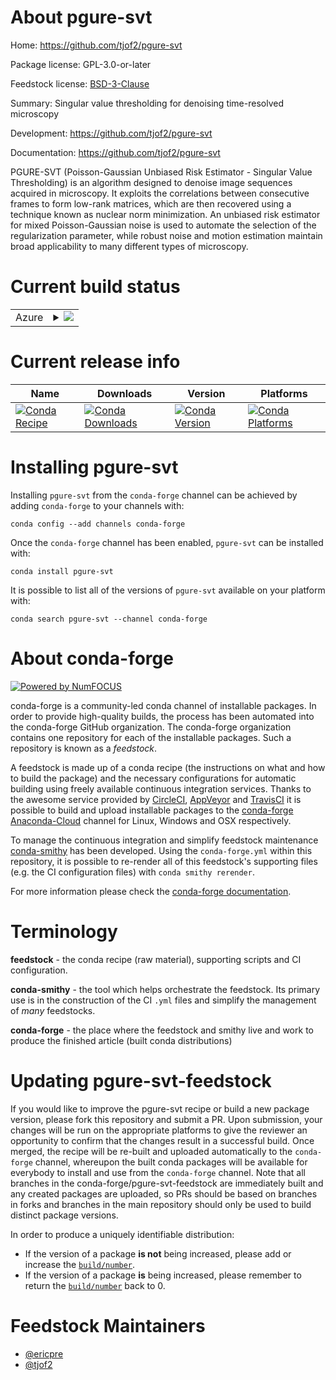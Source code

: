 About pgure-svt
===============

Home: https://github.com/tjof2/pgure-svt

Package license: GPL-3.0-or-later

Feedstock license: [BSD-3-Clause](https://github.com/conda-forge/pgure-svt-feedstock/blob/master/LICENSE.txt)

Summary: Singular value thresholding for denoising time-resolved microscopy

Development: https://github.com/tjof2/pgure-svt

Documentation: https://github.com/tjof2/pgure-svt

PGURE-SVT (Poisson-Gaussian Unbiased Risk Estimator - Singular Value Thresholding) is an algorithm designed to denoise image sequences acquired in microscopy. It exploits the correlations between consecutive frames to form low-rank matrices, which are then recovered using a technique known as nuclear norm minimization. An unbiased risk estimator for mixed Poisson-Gaussian noise is used to automate the selection of the regularization parameter, while robust noise and motion estimation maintain broad applicability to many different types of microscopy.


Current build status
====================


<table>
    
  <tr>
    <td>Azure</td>
    <td>
      <details>
        <summary>
          <a href="https://dev.azure.com/conda-forge/feedstock-builds/_build/latest?definitionId=10190&branchName=master">
            <img src="https://dev.azure.com/conda-forge/feedstock-builds/_apis/build/status/pgure-svt-feedstock?branchName=master">
          </a>
        </summary>
        <table>
          <thead><tr><th>Variant</th><th>Status</th></tr></thead>
          <tbody><tr>
              <td>linux_64_python3.6.____cpython</td>
              <td>
                <a href="https://dev.azure.com/conda-forge/feedstock-builds/_build/latest?definitionId=10190&branchName=master">
                  <img src="https://dev.azure.com/conda-forge/feedstock-builds/_apis/build/status/pgure-svt-feedstock?branchName=master&jobName=linux&configuration=linux_64_python3.6.____cpython" alt="variant">
                </a>
              </td>
            </tr><tr>
              <td>linux_64_python3.7.____cpython</td>
              <td>
                <a href="https://dev.azure.com/conda-forge/feedstock-builds/_build/latest?definitionId=10190&branchName=master">
                  <img src="https://dev.azure.com/conda-forge/feedstock-builds/_apis/build/status/pgure-svt-feedstock?branchName=master&jobName=linux&configuration=linux_64_python3.7.____cpython" alt="variant">
                </a>
              </td>
            </tr><tr>
              <td>linux_64_python3.8.____cpython</td>
              <td>
                <a href="https://dev.azure.com/conda-forge/feedstock-builds/_build/latest?definitionId=10190&branchName=master">
                  <img src="https://dev.azure.com/conda-forge/feedstock-builds/_apis/build/status/pgure-svt-feedstock?branchName=master&jobName=linux&configuration=linux_64_python3.8.____cpython" alt="variant">
                </a>
              </td>
            </tr><tr>
              <td>osx_64_python3.6.____cpython</td>
              <td>
                <a href="https://dev.azure.com/conda-forge/feedstock-builds/_build/latest?definitionId=10190&branchName=master">
                  <img src="https://dev.azure.com/conda-forge/feedstock-builds/_apis/build/status/pgure-svt-feedstock?branchName=master&jobName=osx&configuration=osx_64_python3.6.____cpython" alt="variant">
                </a>
              </td>
            </tr><tr>
              <td>osx_64_python3.7.____cpython</td>
              <td>
                <a href="https://dev.azure.com/conda-forge/feedstock-builds/_build/latest?definitionId=10190&branchName=master">
                  <img src="https://dev.azure.com/conda-forge/feedstock-builds/_apis/build/status/pgure-svt-feedstock?branchName=master&jobName=osx&configuration=osx_64_python3.7.____cpython" alt="variant">
                </a>
              </td>
            </tr><tr>
              <td>osx_64_python3.8.____cpython</td>
              <td>
                <a href="https://dev.azure.com/conda-forge/feedstock-builds/_build/latest?definitionId=10190&branchName=master">
                  <img src="https://dev.azure.com/conda-forge/feedstock-builds/_apis/build/status/pgure-svt-feedstock?branchName=master&jobName=osx&configuration=osx_64_python3.8.____cpython" alt="variant">
                </a>
              </td>
            </tr>
          </tbody>
        </table>
      </details>
    </td>
  </tr>
</table>

Current release info
====================

| Name | Downloads | Version | Platforms |
| --- | --- | --- | --- |
| [![Conda Recipe](https://img.shields.io/badge/recipe-pgure--svt-green.svg)](https://anaconda.org/conda-forge/pgure-svt) | [![Conda Downloads](https://img.shields.io/conda/dn/conda-forge/pgure-svt.svg)](https://anaconda.org/conda-forge/pgure-svt) | [![Conda Version](https://img.shields.io/conda/vn/conda-forge/pgure-svt.svg)](https://anaconda.org/conda-forge/pgure-svt) | [![Conda Platforms](https://img.shields.io/conda/pn/conda-forge/pgure-svt.svg)](https://anaconda.org/conda-forge/pgure-svt) |

Installing pgure-svt
====================

Installing `pgure-svt` from the `conda-forge` channel can be achieved by adding `conda-forge` to your channels with:

```
conda config --add channels conda-forge
```

Once the `conda-forge` channel has been enabled, `pgure-svt` can be installed with:

```
conda install pgure-svt
```

It is possible to list all of the versions of `pgure-svt` available on your platform with:

```
conda search pgure-svt --channel conda-forge
```


About conda-forge
=================

[![Powered by NumFOCUS](https://img.shields.io/badge/powered%20by-NumFOCUS-orange.svg?style=flat&colorA=E1523D&colorB=007D8A)](http://numfocus.org)

conda-forge is a community-led conda channel of installable packages.
In order to provide high-quality builds, the process has been automated into the
conda-forge GitHub organization. The conda-forge organization contains one repository
for each of the installable packages. Such a repository is known as a *feedstock*.

A feedstock is made up of a conda recipe (the instructions on what and how to build
the package) and the necessary configurations for automatic building using freely
available continuous integration services. Thanks to the awesome service provided by
[CircleCI](https://circleci.com/), [AppVeyor](https://www.appveyor.com/)
and [TravisCI](https://travis-ci.com/) it is possible to build and upload installable
packages to the [conda-forge](https://anaconda.org/conda-forge)
[Anaconda-Cloud](https://anaconda.org/) channel for Linux, Windows and OSX respectively.

To manage the continuous integration and simplify feedstock maintenance
[conda-smithy](https://github.com/conda-forge/conda-smithy) has been developed.
Using the ``conda-forge.yml`` within this repository, it is possible to re-render all of
this feedstock's supporting files (e.g. the CI configuration files) with ``conda smithy rerender``.

For more information please check the [conda-forge documentation](https://conda-forge.org/docs/).

Terminology
===========

**feedstock** - the conda recipe (raw material), supporting scripts and CI configuration.

**conda-smithy** - the tool which helps orchestrate the feedstock.
                   Its primary use is in the construction of the CI ``.yml`` files
                   and simplify the management of *many* feedstocks.

**conda-forge** - the place where the feedstock and smithy live and work to
                  produce the finished article (built conda distributions)


Updating pgure-svt-feedstock
============================

If you would like to improve the pgure-svt recipe or build a new
package version, please fork this repository and submit a PR. Upon submission,
your changes will be run on the appropriate platforms to give the reviewer an
opportunity to confirm that the changes result in a successful build. Once
merged, the recipe will be re-built and uploaded automatically to the
`conda-forge` channel, whereupon the built conda packages will be available for
everybody to install and use from the `conda-forge` channel.
Note that all branches in the conda-forge/pgure-svt-feedstock are
immediately built and any created packages are uploaded, so PRs should be based
on branches in forks and branches in the main repository should only be used to
build distinct package versions.

In order to produce a uniquely identifiable distribution:
 * If the version of a package **is not** being increased, please add or increase
   the [``build/number``](https://conda.io/docs/user-guide/tasks/build-packages/define-metadata.html#build-number-and-string).
 * If the version of a package **is** being increased, please remember to return
   the [``build/number``](https://conda.io/docs/user-guide/tasks/build-packages/define-metadata.html#build-number-and-string)
   back to 0.

Feedstock Maintainers
=====================

* [@ericpre](https://github.com/ericpre/)
* [@tjof2](https://github.com/tjof2/)

